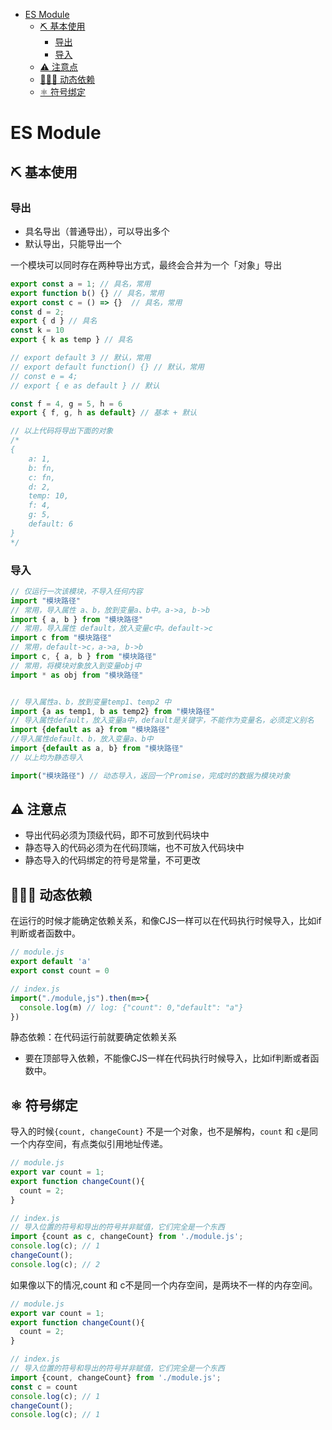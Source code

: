 <!--
 * @Author: luoxi
 * @LastEditTime: 2022-06-26 22:56:28
 * @LastEditors: your name
 * @Description: 
-->
- [ES Module](#es-module)
  - [⛏️ 基本使用](#️-基本使用)
    - [导出](#导出)
    - [导入](#导入)
  - [⚠️ 注意点](#️-注意点)
  - [🧑‍🤝‍🧑 动态依赖](#-动态依赖)
  - [⚛️ 符号绑定](#️-符号绑定)
# ES Module

## ⛏️ 基本使用
### 导出
- 具名导出（普通导出），可以导出多个
- 默认导出，只能导出一个

一个模块可以同时存在两种导出方式，最终会合并为一个「对象」导出
```js
export const a = 1; // 具名，常用
export function b() {} // 具名，常用
export const c = () => {}  // 具名，常用
const d = 2;
export { d } // 具名
const k = 10
export { k as temp } // 具名

// export default 3 // 默认，常用
// export default function() {} // 默认，常用
// const e = 4;
// export { e as default } // 默认

const f = 4, g = 5, h = 6
export { f, g, h as default} // 基本 + 默认

// 以上代码将导出下面的对象
/*
{
    a: 1,
    b: fn,
    c: fn,
    d: 2,
    temp: 10,
    f: 4,
    g: 5,
    default: 6
}
*/
```
### 导入
```js
// 仅运行一次该模块，不导入任何内容
import "模块路径"
// 常用，导入属性 a、b，放到变量a、b中。a->a, b->b
import { a, b } from "模块路径"
// 常用，导入属性 default，放入变量c中。default->c
import c from "模块路径"
// 常用，default->c，a->a, b->b
import c, { a, b } from "模块路径"
// 常用，将模块对象放入到变量obj中
import * as obj from "模块路径"


// 导入属性a、b，放到变量temp1、temp2 中
import {a as temp1, b as temp2} from "模块路径"
// 导入属性default，放入变量a中，default是关键字，不能作为变量名，必须定义别名
import {default as a} from "模块路径"
//导入属性default、b，放入变量a、b中
import {default as a, b} from "模块路径"
// 以上均为静态导入

import("模块路径") // 动态导入，返回一个Promise，完成时的数据为模块对象
```

## ⚠️ 注意点
- 导出代码必须为顶级代码，即不可放到代码块中
- 静态导入的代码必须为在代码顶端，也不可放入代码块中
- 静态导入的代码绑定的符号是常量，不可更改

## 🧑‍🤝‍🧑 动态依赖
在运行的时候才能确定依赖关系，和像CJS一样可以在代码执行时候导入，比如if判断或者函数中。
```js
// module.js
export default 'a'
export const count = 0
```
```js
// index.js
import("./module,js").then(m=>{
  console.log(m) // log: {"count": 0,"default": "a"}
})
```
静态依赖：在代码运行前就要确定依赖关系

- 要在顶部导入依赖，不能像CJS一样在代码执行时候导入，比如if判断或者函数中。

## ⚛️ 符号绑定
导入的时候`{count, changeCount}` 不是一个对象，也不是解构，`count` 和 `c`是同一个内存空间，有点类似引用地址传递。
```js
// module.js
export var count = 1;
export function changeCount(){
  count = 2;
}

// index.js
// 导入位置的符号和导出的符号并非赋值，它们完全是一个东西
import {count as c, changeCount} from './module.js';
console.log(c); // 1
changeCount();
console.log(c); // 2
```
如果像以下的情况,count 和 c不是同一个内存空间，是两块不一样的内存空间。
```js
// module.js
export var count = 1;
export function changeCount(){
  count = 2;
}

// index.js
// 导入位置的符号和导出的符号并非赋值，它们完全是一个东西
import {count, changeCount} from './module.js';
const c = count
console.log(c); // 1
changeCount();
console.log(c); // 1
```